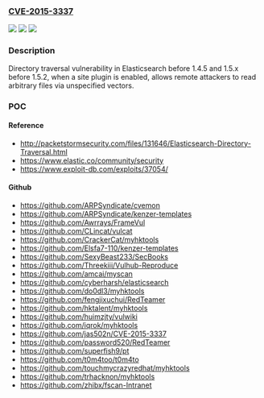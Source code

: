 ### [CVE-2015-3337](https://cve.mitre.org/cgi-bin/cvename.cgi?name=CVE-2015-3337)
![](https://img.shields.io/static/v1?label=Product&message=n%2Fa&color=blue)
![](https://img.shields.io/static/v1?label=Version&message=n%2Fa&color=blue)
![](https://img.shields.io/static/v1?label=Vulnerability&message=n%2Fa&color=brighgreen)

### Description

Directory traversal vulnerability in Elasticsearch before 1.4.5 and 1.5.x before 1.5.2, when a site plugin is enabled, allows remote attackers to read arbitrary files via unspecified vectors.

### POC

#### Reference
- http://packetstormsecurity.com/files/131646/Elasticsearch-Directory-Traversal.html
- https://www.elastic.co/community/security
- https://www.exploit-db.com/exploits/37054/

#### Github
- https://github.com/ARPSyndicate/cvemon
- https://github.com/ARPSyndicate/kenzer-templates
- https://github.com/Awrrays/FrameVul
- https://github.com/CLincat/vulcat
- https://github.com/CrackerCat/myhktools
- https://github.com/Elsfa7-110/kenzer-templates
- https://github.com/SexyBeast233/SecBooks
- https://github.com/Threekiii/Vulhub-Reproduce
- https://github.com/amcai/myscan
- https://github.com/cyberharsh/elasticsearch
- https://github.com/do0dl3/myhktools
- https://github.com/fengjixuchui/RedTeamer
- https://github.com/hktalent/myhktools
- https://github.com/huimzjty/vulwiki
- https://github.com/iqrok/myhktools
- https://github.com/jas502n/CVE-2015-3337
- https://github.com/password520/RedTeamer
- https://github.com/superfish9/pt
- https://github.com/t0m4too/t0m4to
- https://github.com/touchmycrazyredhat/myhktools
- https://github.com/trhacknon/myhktools
- https://github.com/zhibx/fscan-Intranet

